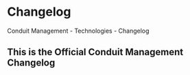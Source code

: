 # Changelog
Conduit Management - Technologies - Changelog

## This is the Official Conduit Management Changelog


